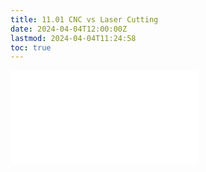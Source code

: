 ```yaml
---
title: 11.01 CNC vs Laser Cutting
date: 2024-04-04T12:00:00Z
lastmod: 2024-04-04T11:24:58
toc: true
---
```


![Link to included file content](../../../../digital-fabrication/cnc/cnc-vs-laser-cutting.md)
